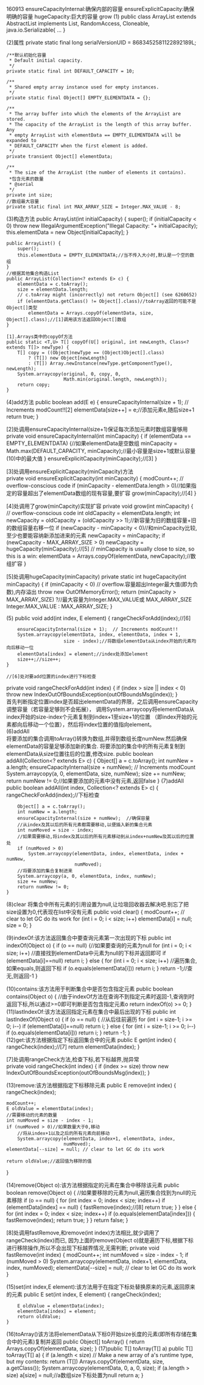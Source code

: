 160913
ensureCapacityInternal:确保内部的容量
ensureExplicitCapacity:确保明确的容量
hugeCapacity:巨大的容量
grow
(1)
public class ArrayList<E> extends AbstractList<E>
	implements List<E>, RandomAccess, Cloneable, java.io.Serializable{
	...
}

(2)属性
private static final long serialVersionUID = 8683452581122892189L;

    /**默认初始化容量
     * Default initial capacity.
     */
    private static final int DEFAULT_CAPACITY = 10;
    
    /**
     * Shared empty array instance used for empty instances.
     */
    private static final Object[] EMPTY_ELEMENTDATA = {};

    /**
     * The array buffer into which the elements of the ArrayList are stored.
     * The capacity of the ArrayList is the length of this array buffer. Any
     * empty ArrayList with elementData == EMPTY_ELEMENTDATA will be expanded to
     * DEFAULT_CAPACITY when the first element is added.
     */
    private transient Object[] elementData;

    /**
     * The size of the ArrayList (the number of elements it contains).
     *包含元素的数量
     * @serial
     */
    private int size;
    //数组最大容量
    private static final int MAX_ARRAY_SIZE = Integer.MAX_VALUE - 8;

(3)构造方法
  public ArrayList(int initialCapacity) {
        super();
        if (initialCapacity < 0)
            throw new IllegalArgumentException("Illegal Capacity: "+
                                               initialCapacity);
        this.elementData = new Object[initialCapacity];
    }

    public ArrayList() {
        super();
        this.elementData = EMPTY_ELEMENTDATA;//当不传入大小时,默认是一个空的数组
    }
	//根据其他集合构造List
    public ArrayList(Collection<? extends E> c) {
        elementData = c.toArray();
        size = elementData.length;
        // c.toArray might (incorrectly) not return Object[] (see 6260652)
        if (elementData.getClass() != Object[].class)//toArray返回的可能不是Object[]类型
            elementData = Arrays.copyOf(elementData, size, Object[].class);//[1]调用该方法返回Object[]数组
    }
    
    [1].Arrays类中的copyOf方法
    public static <T,U> T[] copyOf(U[] original, int newLength, Class<? extends T[]> newType) {
        T[] copy = ((Object)newType == (Object)Object[].class)
            ? (T[]) new Object[newLength]
            : (T[]) Array.newInstance(newType.getComponentType(), newLength);
        System.arraycopy(original, 0, copy, 0,
                         Math.min(original.length, newLength));
        return copy;
    }
    
(4)add方法
  public boolean add(E e) {
        ensureCapacityInternal(size + 1);  // Increments modCount!![2]
        elementData[size++] = e;//添加元素e,随后size+1
        return true;
    }
 
 [2]处调用ensureCapacityInternal(size+1)保证每次添加元素时数组容量够用
   private void ensureCapacityInternal(int minCapacity) {
        if (elementData == EMPTY_ELEMENTDATA) {//如果elementData是空数组
            minCapacity = Math.max(DEFAULT_CAPACITY, minCapacity);//最小容量是size+1或默认容量(10)中的最大值
        }
        ensureExplicitCapacity(minCapacity);//[3]
    }   
    
  [3]处调用ensureExplicitCapacity(minCapacity)方法  
   private void ensureExplicitCapacity(int minCapacity) {
        modCount++;
        // overflow-conscious code
        if (minCapacity - elementData.length > 0)//如果指定的容量超出了elementData数组的现有容量,要扩容
            grow(minCapacity);//[4]
    }        
    
  [4]处调用了grow(minCapcity)实现扩容
    private void grow(int minCapacity) {
        // overflow-conscious code
        int oldCapacity = elementData.length;
        int newCapacity = oldCapacity + (oldCapacity >> 1);//新容量为旧的数组容量+旧的数组容量右移一位
        if (newCapacity - minCapacity < 0)//和minCapacity比较,至少也要能容纳新添加进来的元素
            newCapacity = minCapacity;
        if (newCapacity - MAX_ARRAY_SIZE > 0)
            newCapacity = hugeCapacity(minCapacity);//[5]
        // minCapacity is usually close to size, so this is a win:
        elementData = Arrays.copyOf(elementData, newCapacity);//数组扩容
    }  
    
  [5]处调用hugeCapacity(minCapacity)
   private static int hugeCapacity(int minCapacity) {
        if (minCapacity < 0) // overflow.容量超出Integer最大值(即为负数),内存溢出
            throw new OutOfMemoryError();
        return (minCapacity > MAX_ARRAY_SIZE) ?//最大容量为Integer.MAX_VALUE或 MAX_ARRAY_SIZE
            Integer.MAX_VALUE :
            MAX_ARRAY_SIZE;
    } 
    
(5)
  public void add(int index, E element) {
        rangeCheckForAdd(index);//[6]

        ensureCapacityInternal(size + 1);  // Increments modCount!!
        System.arraycopy(elementData, index, elementData, index + 1,
                         size - index);//将数组elementData从index开始的元素均向后移动一位
        elementData[index] = element;//index处添加element
        size++;//size++;
    }
    
    //[6]处对要add位置的index进行下标检查
   private void rangeCheckForAdd(int index) {
        if (index > size || index < 0)
            throw new IndexOutOfBoundsException(outOfBoundsMsg(index));
    }      
     首先判断指定位置index是否超出elementData的界限，之后调用ensureCapacity调整容量（若容量足够则不会拓展），
     调用System.arraycopy将elementData从index开始的size-index个元素复制到index+1至size+1的位置
     （即index开始的元素都向后移动一个位置），然后将index位置的值指向element。      
(6)addAll    
将要添加的集合调用toArray()转换为数组,并得到数组长度numNew.然后确保elementData的容量足够添加新的集合.
将要添加的集合中的所有元素复制到elementData从size位置往后的位置,修改size.
 public boolean addAll(Collection<? extends E> c) {
        Object[] a = c.toArray();
        int numNew = a.length;
        ensureCapacityInternal(size + numNew);  // Increments modCount
        System.arraycopy(a, 0, elementData, size, numNew);
        size += numNew;
        return numNew != 0;//如果要添加的元素中没有元素,返回false
    }
(7)addAll
public boolean addAll(int index, Collection<? extends E> c) {
        rangeCheckForAdd(index);//下标检查

        Object[] a = c.toArray();
        int numNew = a.length;
        ensureCapacityInternal(size + numNew);  //确保容量
		//从index及其以后的所有元素都需要移动,以便插入新的集合元素
        int numMoved = size - index;
        //如果需要移动,将index及其以后的所有元素移动到从index+numNew及其以后的位置处
        if (numMoved > 0)
            System.arraycopy(elementData, index, elementData, index + numNew,
                             numMoved);
		//将要添加的集合复制进来
        System.arraycopy(a, 0, elementData, index, numNew);
        size += numNew;
        return numNew != 0;
    }
  
(8)clear
将集合中所有元素的引用设置为null,让垃圾回收器去解决吧.别忘了把size设置为0,代表现在list中没有元素
 public void clear() {
        modCount++;
        // clear to let GC do its work
        for (int i = 0; i < size; i++)
            elementData[i] = null;
        size = 0;
    }
  
(9)indexOf:该方法返回集合中要查询元素第一次出现的下标
 public int indexOf(Object o) {
    if (o == null) {//如果要查询的元素为null
        for (int i = 0; i < size; i++)
        //直接找到elementData中元素为null的下标并返回即可
            if (elementData[i]==null)
                return i;
    } else {
        for (int i = 0; i < size; i++)
        //遍历集合,如果equals,则返回下标
            if (o.equals(elementData[i]))
                return i;
    }
    return -1;//查无,则返回-1
}    

(10)contains:该方法用于判断集合中是否包含指定元素
 public boolean contains(Object o) {
 //由于indexOf方法在查询不到指定元素时返回-1,查询到时返回下标,所以通过>=0即可判断是否包含指定元素o
        return indexOf(o) >= 0;
    }
(11)lastIndexOf:该方法返回指定元素在集合中最后出现的下标
 public int lastIndexOf(Object o) {
    if (o == null) {
    //从后往前遍历
        for (int i = size-1; i >= 0; i--)
            if (elementData[i]==null)
                return i;
    } else {
        for (int i = size-1; i >= 0; i--)
            if (o.equals(elementData[i]))
                return i;
    }
    return -1;
}    
(12)get:该方法根据指定下标返回集合中的元素
 public E get(int index) {
        rangeCheck(index);//[7]
        return elementData(index);
    }
 
[7]处调用rangeCheck方法,检查下标,若下标越界,抛异常    
 private void rangeCheck(int index) {
        if (index >= size)
            throw new IndexOutOfBoundsException(outOfBoundsMsg(index));
    }    
    
(13)remove:该方法根据指定下标移除元素
public E remove(int index) {
    rangeCheck(index);

    modCount++;
    E oldValue = elementData(index);
	//需要移动的元素的数量
    int numMoved = size - index - 1;
    if (numMoved > 0)//如果数量大于0,移动
    	//将从index+1以及之后的所有元素向前移动
        System.arraycopy(elementData, index+1, elementData, index,
                         numMoved);
    elementData[--size] = null; // clear to let GC do its work

    return oldValue;//返回值为移除的值
}
    
(14)remove(Object o):该方法根据指定的元素在集合中移除该元素
  public boolean remove(Object o) {
  		//如果要移除的元素为null,遍历集合找到为null的元素移除
        if (o == null) {
            for (int index = 0; index < size; index++)
                if (elementData[index] == null) {
                    fastRemove(index);//[8]
                    return true;
                }
        } else {
            for (int index = 0; index < size; index++)
                if (o.equals(elementData[index])) {
                    fastRemove(index);
                    return true;
                }
        }
        return false;
    }
    
[8]处调用fastRemove,和remove(int index)方法相比,就少调用了rangeCheck(index)而已,
因为上面的remove(Object o)就是遍历下标,根据下标进行移除操作,所以不会出现下标越界情况,无需判断;
 private void fastRemove(int index) {
        modCount++;
        int numMoved = size - index - 1;
        if (numMoved > 0)
            System.arraycopy(elementData, index+1, elementData, index,
                             numMoved);
        elementData[--size] = null; // clear to let GC do its work
    }    
    
    
(15)set(int index,E element):该方法用于在指定下标处替换原来的元素,返回原来的元素
 public E set(int index, E element) {
        rangeCheck(index);

        E oldValue = elementData(index);
        elementData[index] = element;
        return oldValue;
    }    
    
(16)toArray()该方法将elementData从下标0开始size长度的元素(即所有存储在集合中的元素)复制并返回
  public Object[] toArray() {
        return Arrays.copyOf(elementData, size);
    }
(17)public <T> T[] toArray(T[] a)
 public <T> T[] toArray(T[] a) {
        if (a.length < size)
            // Make a new array of a's runtime type, but my contents:
            return (T[]) Arrays.copyOf(elementData, size, a.getClass());
        System.arraycopy(elementData, 0, a, 0, size);
        if (a.length > size)
            a[size] = null;//a数组size下标处置为null
        return a;
    }
    